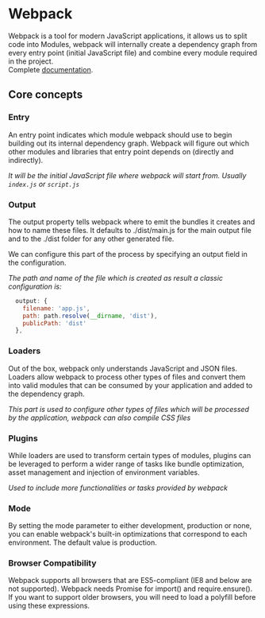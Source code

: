 # Webpack

Webpack is a tool for modern JavaScript applications, it allows us to split code into Modules, webpack will internally create a dependency graph from every entry point (initial JavaScript file) and combine every module required in the project.  
Complete [documentation](https://webpack.js.org/concepts/).

## Core concepts

### Entry

An entry point indicates which module webpack should use to begin building out its internal dependency graph. Webpack will figure out which other modules and libraries that entry point depends on (directly and indirectly). 

*It will be the initial JavaScript file where webpack will start from. Usually `index.js` or `script.js`*

### Output

The output property tells webpack where to emit the bundles it creates and how to name these files. It defaults to ./dist/main.js for the main output file and to the ./dist folder for any other generated file.

We can configure this part of the process by specifying an output field in the configuration.

*The path and name of the file which is created as result a classic configuration is:*

```JavaScript
  output: {
    filename: 'app.js',
    path: path.resolve(__dirname, 'dist'),
    publicPath: 'dist'
  },
```
### Loaders

Out of the box, webpack only understands JavaScript and JSON files. Loaders allow webpack to process other types of files and convert them into valid modules that can be consumed by your application and added to the dependency graph.

*This part is used to configure other types of files which will be processed by the application, webpack can also compile CSS files*

### Plugins

While loaders are used to transform certain types of modules, plugins can be leveraged to perform a wider range of tasks like bundle optimization, asset management and injection of environment variables.

*Used to include more functionalities or tasks provided by webpack*

### Mode

By setting the mode parameter to either development, production or none, you can enable webpack's built-in optimizations that correspond to each environment. The default value is production.

### Browser Compatibility

Webpack supports all browsers that are ES5-compliant (IE8 and below are not supported). Webpack needs Promise for import() and require.ensure(). If you want to support older browsers, you will need to load a polyfill before using these expressions.